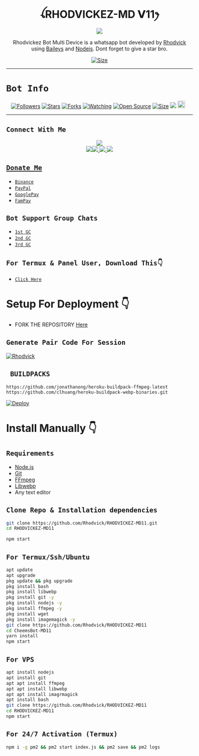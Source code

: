 

<h1 align="center">ꪶRHODVICKEZ-MD 𝗩11ꫂ<br></h1>
<p align="center">
<img src="https://telegra.ph/file/25b60ba1474cffb21969c.jpg" />
</p>

<p align="center">
Rhodvickez Bot Multi Device is a whatsapp bot developed by <a href="https://github.com/Rhodvick" target="_blank">Rhodvick</a> using <a href="https://github.com/adiwajshing/Baileys" target="_blank">Baileys</a> and <a href="https://github.com/nodejs" target="_blank">Nodejs</a>. Dont forget to give a star bro.
</p>

<p align="center">
<a href="https://www.youtube.com/@Rhodvick"><img title="Size" src="https://img.shields.io/badge/Tutorial-Video-green"></a>
</p>

------

# ```Bot Info```
<p align="center">
<a href="https://github.com/Rhodvick/followers"><img title="Followers" src="https://img.shields.io/github/followers/Rhodvick?color=red&style=flat-square"></a>
<a href="https://github.com/Rhodvick/RHODVICKEZ-MD/stargazers/"><img title="Stars" src="https://img.shields.io/github/stars/Rhodvick/RHODVICKEZ-MD?color=blue&style=flat-square"></a>
<a href="https://github.com/Rhodvick/RHODVICKEZ-MD/network/members"><img title="Forks" src="https://img.shields.io/github/forks/Rhodvick/RHODVICKEZ-MD?color=red&style=flat-square"></a>
<a href="https://github.com/Rhodvick/RHODVICKEZ-MD/watchers"><img title="Watching" src="https://img.shields.io/github/watchers/Rhodvick/RHODVICKEZ-MD?label=Watchers&color=blue&style=flat-square"></a>
<a href="https://github.com/Rhodvick/RHODVICKEZ-MD"><img title="Open Source" src="https://img.shields.io/badge/Author-Rhodvick%20Bot%20Inc.-red?v=103"></a>
<a href="https://github.com/Rhodvick/RHODVICKEZ-MD/"><img title="Size" src="https://img.shields.io/github/repo-size/Rhodvick/RHODVICKEZ-MD?style=flat-square&color=green"></a>
<a href="https://hits.seeyoufarm.com"><img src="https://hits.seeyoufarm.com/api/count/incr/badge.svg?url=https%3A%2F%2Fgithub.com%2FRhodvick%2FRHODVICKEZ-MD&count_bg=%2379C83D&title_bg=%23555555&icon=probot.svg&icon_color=%2300FF6D&title=hits&edge_flat=false"/></a>
<a href="https://github.com/Rhodvick/RHODVICKEZ-MD/graphs/commit-activity"><img height="20" src="https://img.shields.io/badge/Maintained%3F-yes-green.svg"></a>&nbsp;&nbsp;
</p>
<p align='center'>
    </p>

-------

## ```Connect With Me```
<p align="center">
<a href="https://youtube.com/@Rhodvick"><img src="https://img.shields.io/badge/YouTube-ff0000?style=for-the-badge&logo=youtube&logoColor=ff000000&link=https://youtube.com/@Rhodvick" /><br>
<a href="https://whatsapp.com/channel/0029VaPZWbY1iUxVVRIIOm0D"><img src="https://img.shields.io/badge/WhatsApp Channel-25D366?style=for-the-badge&logo=whatsapp&logoColor=white&link=https://whatsapp.com/channel/Rhodvickezkelly"><img src="https://img.shields.io/badge/Telegram-00FFFF?style=for-the-badge&logo=telegram&logoColor=white" />
<a href="https://chat.whatsapp.com/BW0o3ZyiAF5Azb1bIqG9Ue"><img src="https://img.shields.io/badge/WhatsApp Group-25D366?style=for-the-badge&logo=whatsapp&logoColor=white" />
<a href="https://www.instagram.com/unicorn_rhodvickjunior?igsh=MzNlNGNkZWQ4Mg=="><img src="https://img.shields.io/badge/Instagram-A020F0?style=for-the-badge&logo=instagram&logoColor=white" />
</p>

## ```Donate Me```

- [`Binance`](https://i.ibb.co/W2gYn6S/binance.png)
- [`PayPal`](https://www.paypal.me/rhodvickezkelly34)
- [`GooglePay`](https://i.ibb.co/yQkqBS2/donate.png)
- [`FamPay`](https://i.ibb.co/w46VQ8D/Picsart-22-10-08-06-46-30-674.jpg)

## ```Bot Support Group Chats```

- [`1st GC`](https://chat.whatsapp.com/Dc2qyVeK8JbJq8Gr3U1pKH)
- [`2nd GC`](https://chat.whatsapp.com/BW0o3ZyiAF5Azb1bIqG9Ue)
- [`3rd GC`](https://chat.whatsapp.com/KMymhLdGcjPHihOkrfHW7q)

## `For Termux & Panel User, Download This👇`
- [`Click Here`](https://shrinkme.pro/y07LYARu)


# Setup For Deployment 👇

- FORK THE REPOSITORY [Here](https://github.com/Rhodvick/RHODVICKEZ-MD/fork)

## `Generate Pair Code For Session`
[![Rhodvick](https://repl.it/badge/github/quiec/whatsasena)](https://replit.com/@rhodvickezkelly/Rhodvick-PairCode)

## ` BUILDPACKS`

```
https://github.com/jonathanong/heroku-buildpack-ffmpeg-latest
https://github.com/clhuang/heroku-buildpack-webp-binaries.git
```

[![Deploy](https://www.herokucdn.com/deploy/button.svg)](https://heroku.com/deploy?template=https://github.com/Rhodvick/RHODVICKEZ-MD/)

# Install Manually 👇
## `Requirements`
* [Node.js](https://nodejs.org/en/)
* [Git](https://git-scm.com/downloads)
* [FFmpeg](https://github.com/BtbN/FFmpeg-Builds/releases/download/autobuild-2020-12-08-13-03/ffmpeg-n4.3.1-26-gca55240b8c-win64-gpl-4.3.zip)
* [Libwebp](https://developers.google.com/speed/webp/download)
* Any text editor
## `Clone Repo & Installation dependencies`
```bash
git clone https://github.com/Rhodvick/RHODVICKEZ-MD11.git
cd RHODVICKEZ-MD11

npm start
```
## `For Termux/Ssh/Ubuntu`
```bash
apt update
apt upgrade
pkg update && pkg upgrade
pkg install bash
pkg install libwebp
pkg install git -y
pkg install nodejs -y 
pkg install ffmpeg -y 
pkg install wget
pkg install imagemagick -y
git clone https://github.com/Rhodvick/RHODVICKEZ-MD11
cd CheemsBot-MD11
yarn install
npm start
```
## `For VPS`
```bash
apt install nodejs 
apt install git 
apt apt install ffmpeg 
apt apt install libwebp 
apt apt install imagrmagick
apt install bash
git clone https://github.com/Rhodvick/RHODVICKEZ-MD11
cd RHODVICKEZ-MD11
npm start
```
## `For 24/7 Activation (Termux)`
```bash
npm i -g pm2 && pm2 start index.js && pm2 save && pm2 logs
```
